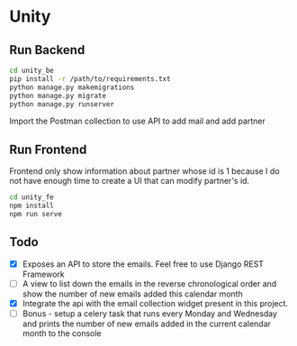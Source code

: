 # Unity

## Run Backend

```bash
cd unity_be
pip install -r /path/to/requirements.txt
python manage.py makemigrations
python manage.py migrate
python manage.py runserver
```
Import the Postman collection to use API to add mail and add partner

## Run Frontend
Frontend only show information about partner whose id is 1 because I do not have enough time to create a UI that can modify partner's id.

```bash
cd unity_fe
npm install
npm run serve
```
## Todo

- [x] Exposes an API to store the emails. Feel free to use Django REST Framework
- [ ] A view to list down the emails in the reverse chronological order and show the number of new emails added this calendar month
- [x] Integrate the api with the email collection widget present in this project.
- [ ] Bonus - setup a celery task that runs every Monday and Wednesday and prints the number of new emails added in the current calendar month to the console

